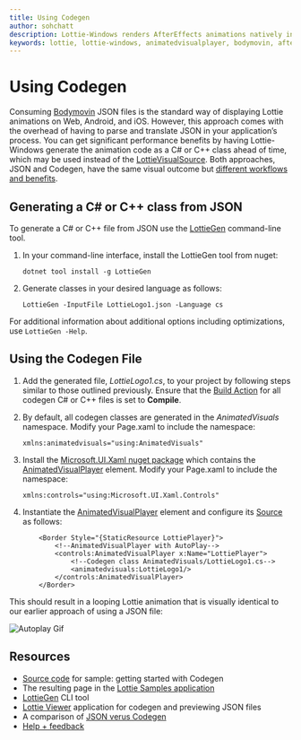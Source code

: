 ```yaml
---
title: Using Codegen
author: sohchatt
description: Lottie-Windows renders AfterEffects animations natively in Windows applications.
keywords: lottie, lottie-windows, animatedvisualplayer, bodymovin, aftereffects, windows 10, uwp, uwp community toolkit
---
```


# Using Codegen

Consuming [Bodymovin](https://aescripts.com/bodymovin/) JSON files is the standard way of displaying Lottie animations on Web, Android, and iOS. However, this approach comes with the overhead of having to parse and translate JSON in your application’s process. You can get significant performance benefits by having Lottie-Windows generate the animation code as a C# or C++ class ahead of time, which may be used instead of the [LottieVisualSource](/dotnet/api/microsoft.toolkit.uwp.ui.lottie.lottievisualsource). Both approaches, JSON and Codegen, have the same visual outcome but [different workflows and benefits](./json_codegen.md).

## Generating a C# or C++ class from JSON

To generate a C# or C++ file from JSON use the [LottieGen](https://aka.ms/lottiegen) command-line tool.

1. In your command-line interface, install the LottieGen tool from nuget:

    ```
    dotnet tool install -g LottieGen
    ```

2. Generate classes in your desired language as follows:

    ```
    LottieGen -InputFile LottieLogo1.json -Language cs
    ```

For additional information about additional options including optimizations, use `LottieGen -Help`.

## Using the Codegen File

1. Add the generated file, _LottieLogo1.cs_, to your project by following steps similar to those outlined previously. Ensure that the [Build Action](/visualstudio/ide/build-actions) for all codegen C# or C++ files is set to **Compile**.

2. By default, all codegen classes are generated in the _AnimatedVisuals_ namespace. Modify your Page.xaml to include the namespace:

    ```xaml
    xmlns:animatedvisuals="using:AnimatedVisuals"
    ```

3. Install the [Microsoft.UI.Xaml nuget package](https://www.nuget.org/packages/Microsoft.UI.Xaml/) which contains the [AnimatedVisualPlayer](/uwp/api/microsoft.ui.xaml.controls.animatedvisualplayer) element. Modify your Page.xaml to include the namespace:

    ```xaml
    xmlns:controls="using:Microsoft.UI.Xaml.Controls"
    ```

4. Instantiate the [AnimatedVisualPlayer](/uwp/api/microsoft.ui.xaml.controls.animatedvisualplayer) element and configure its [Source](/uwp/api/microsoft.ui.xaml.controls.animatedvisualplayer.source) as follows:

    ```xaml
        <Border Style="{StaticResource LottiePlayer}">
            <!--AnimatedVisualPlayer with AutoPlay-->
            <controls:AnimatedVisualPlayer x:Name="LottiePlayer">
                <!--Codegen class AnimatedVisuals/LottieLogo1.cs-->
                <animatedvisuals:LottieLogo1/>
            </controls:AnimatedVisualPlayer>
        </Border>
    ```

This should result in a looping Lottie animation that is visually identical to our earlier approach of using a JSON file:

![Autoplay Gif](../../resources/images/Animations/Lottie/LottieDocs_Autoplay.gif)

## Resources

* [Source code](https://github.com/windows-toolkit/Lottie-Windows/blob/rel/7.0.0/samples/LottieSamples/Scenarios/CodegenPage.xaml) for sample: getting started with Codegen
* The resulting page in the [Lottie Samples application](https://aka.ms/lottiesamples)
* [LottieGen](https://aka.ms/lottiegen) CLI tool
* [Lottie Viewer](https://aka.ms/lottieviewer)  application for codegen and previewing JSON files
* A comparison of [JSON verus Codegen](./json_codegen.md)
* [Help + feedback](https://github.com/windows-toolkit/Lottie-Windows/issues)
